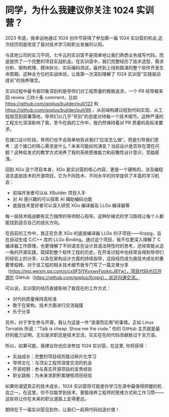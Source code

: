 # 同学，为什么我建议你关注 1024 实训营？

2023 年底，我幸运地通过 1024 创作节获得了参加第一届 1024 实训营的机会,这次经历彻底改变了我对技术学习和职业发展的认知。

与其他公司的实习不同，七牛云的实训营不是简单地让我们熟悉业务或写代码，而是提供了一个完整的项目实战机会。在实训营中，我们完整经历了技术选型、需求分析、架构梳理、模块拆分、实际编码测试，最终到上线和路演的整个软件开发生命周期。这种全方位的实战体验，让我第一次深刻理解了 1024 实训营"实践驱动成长"的培养理念。

实训过程中最令我印象深刻的是导师们对工程质量的极致追求。一个 PR 经常被来回 review 三四十条 comment，比如 https://github.com/goplus/builder/pull/122 和 https://github.com/goplus/builder/pull/96 。从前端构建过程到代码实现、从工程规范到部署落地，导师们以几乎"苛刻"的态度对待每一个技术细节。这种严谨的工程文化深深影响了我，至今在我的工作中，我仍然保持着对 PR 质量的高标准要求。

在接口设计阶段，导师们也不会简单地告诉我们“应该怎么做”，而是引导我们思考：这个接口的核心需求是什么？未来可能如何演变？当前设计是否存在潜在问题？这种启发式的教学方式培养了我的系统思维能力和前瞻性设计意识，受益匪浅。

回到 XGo 这个项目本身，XGo 是实训营的核心内容，更是一个硬核的、涉及编程语言底层技术的开源项目，它为不同技术、不同水平的同学提供了丰富的学习机会：

- 前端开发者可以从 XBuilder 项目入手
- 对 AI 感兴趣的可以探索 AI 辅助编码功能
- 底层技术爱好者可以深入研究 XGo 编译器及 LLGo 编译器等

每一层技术挑战都有实力强悍的导师耐心指导。这种阶梯式的学习路径让每个人都能找到适合自己的成长方向。

在目前的工作中，我正在负责 XGo 的底层编译器 LLGo 的子项目——llcppg，旨在自动生成 C/C++ 库的 LLGo Binding。通过这个项目，我不仅更深入理解了 C 编译器工作原理，也更理解了不同语言在设计其语法特性时的思考，还经常能从这一角的开源实践，窥探到整个软件工程的历史。在开发过程中也经常会得到导师们的经验上的分享、以及在架构设计方面的持续指导，这段经历成为我技术成长的重要里程碑。对于该工程的相关技术细节我专门写了一篇文章分享（https://mp.weixin.qq.com/s/cx9F5lYKyxwvFpokicJ8Yw），项目代码也已开源在 GitHub（https://github.com/goplus/llcppg），欢迎沟通交流。

可以说，实训营的经历直接影响了我现在的工作方式：

- 对代码质量保持高标准
- 敢于在架构、技术方面进行交流碰撞
- 乐于分享

另外，对于学生参与开源，我认为这是一件“浪漫而实用”的事情。正如 Linus Torvalds 所说：“Talk is cheap. Show me the code.” 你的 GitHub 主页就是最好的能力证明，无论是求职还是技术交流，实实在在的代码贡献胜过千言万语。

所以，如果可能，我建议你也应该参加 1024 实训营。在这里, 你将获得：

- 实战成长：完整的项目经历胜过碎片化学习
- 导师文化：与顶尖工程师深度交流的机会
- 开源视野：参与真实开源项目的宝贵经验
- 职业跳板：为未来求职积累硬核项目经验

如果你渴望真正的技术成长，1024 实训营将可能是你学习生涯中最值得把握的机会之一。在这里，你不仅能学到技术，更能培养工程师的思维方式和工作习惯——这些将让你在未来的职业道路上走得更远。

期待在下一届实训营见到你，让我们一起用代码创造价值！